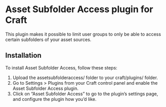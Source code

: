 # Asset Subfolder Access plugin for Craft

This plugin makes it possible to limit user groups to only be able to access certain subfolders of your asset sources.


## Installation

To install Asset Subfolder Access, follow these steps:

1.  Upload the assetsubfolderaccess/ folder to your craft/plugins/ folder.
2.  Go to Settings > Plugins from your Craft control panel and enable the Asset Subfolder Access plugin.
3.  Click on “Asset Subfolder Access” to go to the plugin’s settings page, and configure the plugin how you’d like.
